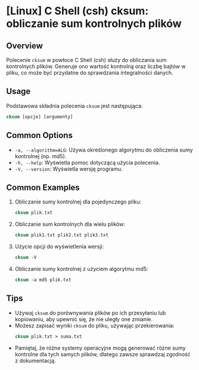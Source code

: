 # [Linux] C Shell (csh) cksum: obliczanie sum kontrolnych plików

## Overview
Polecenie `cksum` w powłoce C Shell (csh) służy do obliczania sum kontrolnych plików. Generuje ono wartość kontrolną oraz liczbę bajtów w pliku, co może być przydatne do sprawdzania integralności danych.

## Usage
Podstawowa składnia polecenia `cksum` jest następująca:

```csh
cksum [opcje] [argumenty]
```

## Common Options
- `-a, --algorithm=ALG`: Używa określonego algorytmu do obliczenia sumy kontrolnej (np. md5).
- `-h, --help`: Wyświetla pomoc dotyczącą użycia polecenia.
- `-V, --version`: Wyświetla wersję programu.

## Common Examples
1. Obliczanie sumy kontrolnej dla pojedynczego pliku:
   ```csh
   cksum plik.txt
   ```

2. Obliczanie sum kontrolnych dla wielu plików:
   ```csh
   cksum plik1.txt plik2.txt plik3.txt
   ```

3. Użycie opcji do wyświetlenia wersji:
   ```csh
   cksum -V
   ```

4. Obliczanie sumy kontrolnej z użyciem algorytmu md5:
   ```csh
   cksum -a md5 plik.txt
   ```

## Tips
- Używaj `cksum` do porównywania plików po ich przesyłaniu lub kopiowaniu, aby upewnić się, że nie uległy one zmianie.
- Możesz zapisać wyniki `cksum` do pliku, używając przekierowania:
  ```csh
  cksum plik.txt > suma.txt
  ```
- Pamiętaj, że różne systemy operacyjne mogą generować różne sumy kontrolne dla tych samych plików, dlatego zawsze sprawdzaj zgodność z dokumentacją.